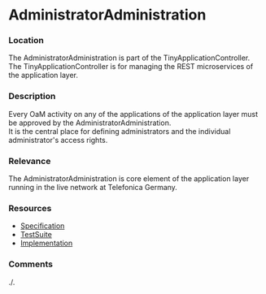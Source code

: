 # AdministratorAdministration

### Location
The AdministratorAdministration is part of the TinyApplicationController.  
The TinyApplicationController is for managing the REST microservices of the application layer.  

### Description
Every OaM activity on any of the applications of the application layer must be approved by the AdministratorAdministration.  
It is the central place for defining administrators and the individual administrator's access rights.  

### Relevance
The AdministratorAdministration is core element of the application layer running in the live network at Telefonica Germany.  

### Resources
- [Specification](./spec/)
- [TestSuite](./testing/)
- [Implementation](./server/)

### Comments
./.
